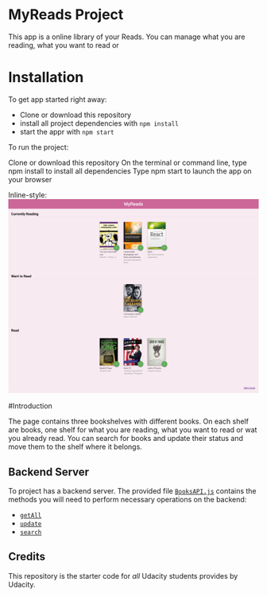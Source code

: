 # MyReads Project

This app is a online library of your Reads.
You can manage what you are reading, what you want to read or


# Installation
To get app started right away:
* Clone or download this repository
* install all project dependencies with `npm install`
* start the appr with `npm start`

To run the project:

Clone or download this repository
On the terminal or command line, type npm install to install all dependencies
Type npm start to launch the app on your browser


Inline-style: 
![alt text](https://github.com/Francisca80/reactnd-project-myreads-starter/blob/master/MyReads.png?raw=true)
      


#Introduction

The page contains three bookshelves with different books.
On each shelf are books, one shelf for what you are reading, what you want to read or wat you already read.
You can search for books and update their status and move them to the shelf where it belongs.


## Backend Server

To project has a backend server. The provided file [`BooksAPI.js`](src/BooksAPI.js) contains the methods you will need to perform necessary operations on the backend:

* [`getAll`](#getall)
* [`update`](#update)
* [`search`](#search)

## Credits

This repository is the starter code for _all_ Udacity students provides by Udacity.
